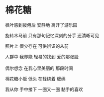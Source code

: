 # 棉花糖

枫叶感到疲倦后 安静地 离开了游乐园

旋转木马前 只有那句记忆深刻的分手 还清晰可见

照片上 很少存在 可供辨识的从前

人群中 我却能 轻易的找到 爱的那张脸
<br>
<br>
偶尔想念 在我心里美丽的 那段时间

棉花糖小贩 低头 在轻绕着 缠绵

我从你 手中接下 一圈又一圈 黏手的喜欢
